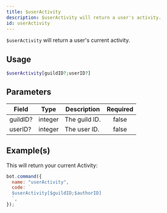 ```yaml
---
title: $userActivity
description: $userActivity will return a user's activity.
id: userActivity
---
```


`$userActivity` will return a user's current activity.

## Usage

```php
$userActivity[guildID?;userID?]
```

## Parameters

| Field    | Type    | Description   | Required |
| -------- | ------- | ------------- | :------: |
| guildID? | integer | The guild ID. |  false   |
| userID?  | integer | The user ID.  |  false   |

## Example(s)

This will return your current Activity:

```javascript
bot.command({
  name: "userActivity",
  code: `
  $userActivity[$guildID;$authorID]
  `,
});
```
